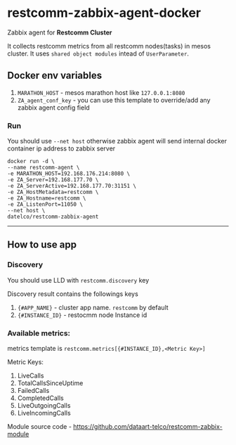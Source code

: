 # restcomm-zabbix-agent-docker

Zabbix agent for **Restcomm Cluster**

It collects restcomm metrics from all restcomm nodes(tasks) in mesos cluster. 
It uses `shared object modules` intead of `UserParameter`.

## Docker env variables

1. `MARATHON_HOST` - mesos marathon host like `127.0.0.1:8080`
2. `ZA_agent_conf_key` - you can use this template to override/add any zabbix agent config field 

### Run 

You should use `--net host` otherwise zabbix agent will send internal docker container ip address to zabbix server
``` shell
docker run -d \
--name restcomm-agent \
-e MARATHON_HOST=192.168.176.214:8080 \
-e ZA_Server=192.168.177.70 \
-e ZA_ServerActive=192.168.177.70:31151 \
-e ZA_HostMetadata=restcomm \
-e ZA_Hostname=restcomm \
-e ZA_ListenPort=11050 \
--net host \
datelco/restcomm-zabbix-agent
```
---
## How to use app

### Discovery
You should use LLD with `restcomm.discovery` key

Discovery result contains the followings keys

1. `{#APP_NAME}` - cluster app name. `restcomm` by default
2. `{#INSTANCE_ID}` - restocmm node Instance id

### Available metrics:
metrics template is `restcomm.metrics[{#INSTANCE_ID},<Metric Key>]`

Metric Keys:

1. LiveCalls
2. TotalCallsSinceUptime
3. FailedCalls
4. CompletedCalls
5. LiveOutgoingCalls
6. LiveIncomingCalls

Module source code - https://github.com/dataart-telco/restcomm-zabbix-module 
